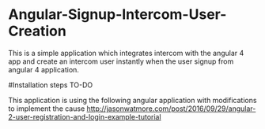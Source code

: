 # Angular-Signup-Intercom-User-Creation
This is a simple application which integrates intercom with the angular 4 app and create an intercom user instantly when the user signup from angular 4 application.

#Installation steps
TO-DO

This application is using the following angular application with modifications to implement the cause
http://jasonwatmore.com/post/2016/09/29/angular-2-user-registration-and-login-example-tutorial
